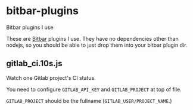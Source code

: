 # bitbar-plugins

Bitbar plugins I use


These are [Bitbar](https://github.com/matryer/bitbar) plugins I use. They have no dependencies other than nodejs, so you should be able to just drop them into your bitbar plugin dir.

## gitlab_ci.10s.js

Watch one Gitlab project's CI status. 

You need to configure `GITLAB_API_KEY` and `GITLAB_PROJECT` at top of file.

`GITLAB_PROJECT` should be the fullname (`GITLAB_USER/PROJECT_NAME`.)
